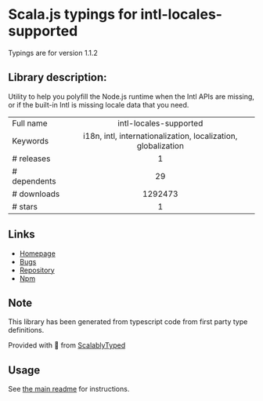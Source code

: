 
# Scala.js typings for intl-locales-supported

Typings are for version 1.1.2

## Library description:
Utility to help you polyfill the Node.js runtime when the Intl APIs are missing, or if the built-in Intl is missing locale data that you need.

|                    |                 |
| ------------------ | :-------------: |
| Full name          | intl-locales-supported |
| Keywords           | i18n, intl, internationalization, localization, globalization |
| # releases         | 1 |
| # dependents       | 29 |
| # downloads        | 1292473 |
| # stars            | 1 |

## Links
- [Homepage](https://github.com/yahoo/intl-locales-supported)
- [Bugs](https://github.com/yahoo/intl-locales-supported/issues)
- [Repository](https://github.com/yahoo/intl-locales-supported)
- [Npm](https://www.npmjs.com/package/intl-locales-supported)
    


## Note
This library has been generated from typescript code from first party type definitions.

Provided with :purple_heart: from [ScalablyTyped](https://github.com/oyvindberg/ScalablyTyped)

## Usage
See [the main readme](../../readme.md) for instructions.


